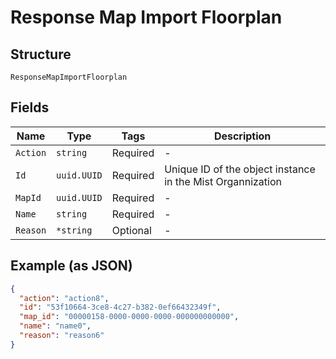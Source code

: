 
# Response Map Import Floorplan

## Structure

`ResponseMapImportFloorplan`

## Fields

| Name | Type | Tags | Description |
|  --- | --- | --- | --- |
| `Action` | `string` | Required | - |
| `Id` | `uuid.UUID` | Required | Unique ID of the object instance in the Mist Organnization |
| `MapId` | `uuid.UUID` | Required | - |
| `Name` | `string` | Required | - |
| `Reason` | `*string` | Optional | - |

## Example (as JSON)

```json
{
  "action": "action8",
  "id": "53f10664-3ce8-4c27-b382-0ef66432349f",
  "map_id": "00000158-0000-0000-0000-000000000000",
  "name": "name0",
  "reason": "reason6"
}
```

